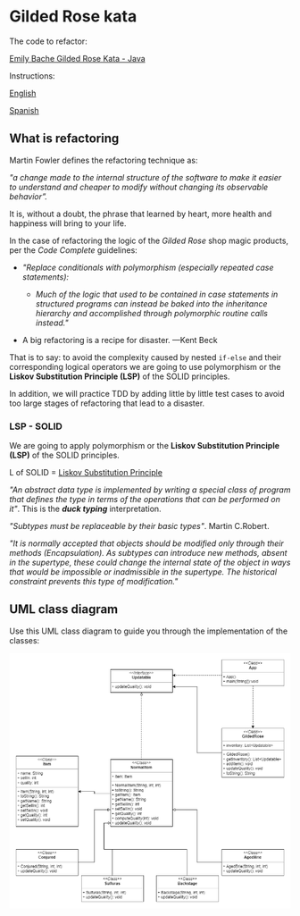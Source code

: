 Gilded Rose kata
================

The code to refactor:

[Emily Bache Gilded Rose Kata - Java](https://github.com/emilybache/GildedRose-Refactoring-Kata/tree/master/Java)

Instructions:

[English](https://github.com/emilybache/GildedRose-Refactoring-Kata/blob/main/GildedRoseRequirements.txt)

[Spanish](https://github.com/emilybache/GildedRose-Refactoring-Kata/blob/main/GildedRoseRequirements_es.md)

## What is refactoring

Martin Fowler defines the refactoring technique as:

_"a change made to the internal structure of the software to make it easier to understand and cheaper to modify without changing its observable behavior”._

It is, without a doubt, the phrase that learned by heart, more health and happiness will bring to your life.

In the case of refactoring the logic of the _Gilded Rose_ shop magic products, per the _Code Complete_ guidelines:

 - _"Replace conditionals with polymorphism (especially repeated case statements):_
    - _Much of the logic that used to be contained in case statements in structured programs can instead be baked into the inheritance hierarchy and accomplished through polymorphic routine calls instead."_

 - A big refactoring is a recipe for disaster. —Kent Beck

That is to say: to avoid the complexity caused by nested `if-else` and their corresponding logical operators we are going to use polymorphism or the **Liskov Substitution Principle (LSP)** of the SOLID principles.

In addition, we will practice TDD by adding little by little test cases to avoid too large stages of refactoring that lead to a disaster.

### LSP - SOLID

We are going to apply polymorphism or the **Liskov Substitution Principle (LSP)** of the SOLID principles.

L of SOLID = [Liskov Substitution Principle](https://es.wikipedia.org/wiki/Principio_de_sustituci%C3%B3n_de_Liskov)


_"An abstract data type is implemented by writing a special class of program that defines the type in terms of the operations that can be performed on it"_. This is the **_duck typing_** interpretation.

_"Subtypes must be replaceable by their basic types"_. Martin C.Robert.

_"It is normally accepted that objects should be modified only through their methods (Encapsulation). As subtypes can introduce new methods, absent in the supertype, these could change the internal state of the object in ways that would be impossible or inadmissible in the supertype. The historical constraint prevents this type of modification."_

## UML class diagram

Use this UML class diagram to guide you through the implementation of the classes:

![UML_CLass_Diagram](./UMLDiagram.png)

